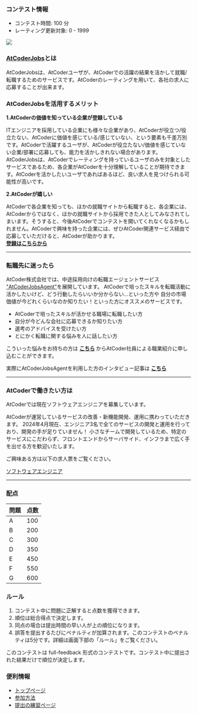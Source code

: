 
<div>

<span>

<span>

### **コンテスト情報**

<section>

<ul>

<li>
コンテスト時間: 100 分
</li>

<li>
レーティング更新対象: 0 - 
<span>
1999
</span>

</li>

</ul>

</section>

<div>

<p>

<img src="https://jobs.atcoder.jp/public/img/top.png">

</img>

</p>

</div>

### **<a href="https://jobs.atcoder.jp/">AtCoderJobs</a>とは**

<section>
AtCoderJobsは、AtCoderユーザが、AtCoderでの活躍の結果を活かして就職/転職するためのサービスです。AtCoderのレーティングを用いて、各社の求人に応募することが出来ます。
    
</section>



### **AtCoderJobsを活用するメリット**

<p>

<b>
1.AtCoderの価値を知っている企業が登録している
</b>

</p>

<section>
ITエンジニアを採用している企業にも様々な企業があり、AtCoderが役立つ/役立たない、AtCoderに価値を感じている/感じていない、という要素も千差万別です。AtCoderで活躍するユーザが、AtCoderが役立たない/価値を感じていない企業/部署に応募しても、能力を活かしきれない場合があります。
AtCoderJobsは、AtCoderでレーティングを持っているユーザのみを対象としたサービスであるため、各企業がAtCoderを十分理解していることが期待できます。AtCoderを活かしたいユーザであればあるほど、良い求人を見つけられる可能性が高いです。
    
</section>



<p>

<b>
2.AtCoderが嬉しい
</b>

</p>

<section>
AtCoderで各企業を知っても、ほかの就職サイトから転職すると、各企業には、AtCoderからではなく、ほかの就職サイトから採用できた人としてみなされてしまいます。そうすると、今後AtCoderでコンテストを開いてくれなくなるかもしれません。AtCoderで興味を持った企業には、ぜひAtCoder関連サービス経由で応募していただけると、AtCoderが助かります。
    
</section>



<section>

<font color="">
<u>

<strong>
登録は<a href="https://jobs.atcoder.jp/register">こちら</a>から
</strong>

</u>
</font>

</section>





---

### **転職先に迷ったら**

<section>

<p>
AtCoder株式会社では、中途採用向けの転職エージェントサービス <a href="https://info.atcoder.jp/utilize/jobs/agent_user">"AtCoderJobsAgent"</a>を展開しています。
AtCoderで培ったスキルを転職活動に活かしたいけど、どう行動したらいいか分からない…といった方や
自分の市場価値が今どれくらいなのか知りたい！といった方にオススメのサービスです。
</p>

<ul>

<li>
AtCoderで培ったスキルが活かせる職場に転職したい方
</li>

<li>
自分が今どんな会社に応募できるか知りたい方
</li>

<li>
選考のアドバイスを受けたい方
</li>

<li>
とにかく転職に関する悩みを人に話したい方
</li>

</ul>

<p>
こういった悩みをお持ちの方は
<b>
<a href="https://jobs.atcoder.jp/offers/400">こちら</a>
</b>
からAtCoder社員による職業紹介に申し込むことができます。
</p>

<p>
実際にAtCoderJobsAgentを利用した方のインタビュー記事は
<b>
<a href="https://info.atcoder.jp/archive/category/AtCoderJobsAgent">こちら</a>
</b>

</p>



</section>

---

### **AtCoderで働きたい方は**

<section>

<p>
AtCoderでは現在ソフトウェアエンジニアを募集しています。
</p>

<p>
AtCoderが運営しているサービスの改善・新機能開発、運用に携わっていただきます。
2024年4月現在、エンジニア3名で全てのサービスの開発と運用を行っており、開発の手が足りていません！
小さなチームで開発しているため、特定のサービスにこだわらず、フロントエンドからサーバサイド、インフラまで広く手を出せる方を歓迎いたします。
</p>

<p>
ご興味ある方は以下の求人票をご覧ください。
</p>

<p>
<a href="https://jobs.atcoder.jp/offers/1005">ソフトウェアエンジニア</a>
</p>

</section>

---

### **配点**

<section>

<div>

<div>

<table>

<thead>

<tr>

<th>
問題
</th>

<th>
点数
</th>

</tr>

</thead>

<tbody>

<tr>

<td>
A
</td>

<td>
100
</td>

</tr>

<tr>

<td>
B
</td>

<td>
200
</td>

</tr>

<tr>

<td>
C
</td>

<td>
300
</td>

</tr>

<tr>

<td>
D
</td>

<td>
350
</td>

</tr>

<tr>

<td>
E
</td>

<td>
450
</td>

</tr>

<tr>

<td>
F
</td>

<td>
550
</td>

</tr>

<tr>

<td>
G
</td>

<td>
600
</td>

</tr>

</tbody>

</table>

</div>

</div>

</section>

### **ルール**

<section>

<ol>

<li>
コンテスト中に問題に正解すると点数を獲得できます。
</li>

<li>
順位は総合得点で決定します。
</li>

<li>
同点の場合は提出時間の早い人が上の順位になります。
</li>

<li>
誤答を提出するたびにペナルティが加算されます。このコンテストのペナルティは5分です。詳細は画面下部の「ルール」をご覧ください。
</li>

</ol>

<p>
このコンテストは full-feedback 形式のコンテストです。コンテスト中に提出された結果だけで順位が決定します。
      
</p>

</section>

### **便利情報**

<ul>

<li>
<a href="https://atcoder.jp/">トップページ</a>
</li>

<li>
<a href="https://atcoder.jp/post/37">参加方法</a>
</li>

<li>
<a href="https://atcoder.jp/contests/practice">提出の練習ページ</a>
</li>

</ul>

</span>

</span>

</div>
